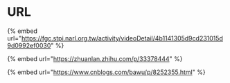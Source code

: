 # URL

{% embed url="https://fgc.stpi.narl.org.tw/activity/videoDetail/4b1141305d9cd231015d9d0992ef0030" %}

{% embed url="https://zhuanlan.zhihu.com/p/33378444" %}

{% embed url="https://www.cnblogs.com/bawu/p/8252355.html" %}



